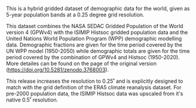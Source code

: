 This is a hybrid gridded dataset of demographic data for the world, given as 5-year population bands at a 0.25 degree grid resolution.

This dataset combines the NASA SEDAC Gridded Population of the World version 4 (GPWv4) with the ISIMIP Histsoc gridded population data and the United Nations World Population Program (WPP) demographic modelling data. Demographic fractions are given for the time period covered by the UN WPP model (1950-2050) while demographic totals are given for the time period covered by the combination of GPWv4 and Histsoc (1950-2020). More detailes can be found on the page of the original version (https://doi.org/10.5281/zenodo.3768003).

This release increases the resolution to 0.25˚ and is explicitly designed to match with the grid definition of the ERA5 climate reanalysis dataset. For pre-2000 population data, the ISIMIP Histsoc data was upscaled from it's native 0.5˚ resolution.